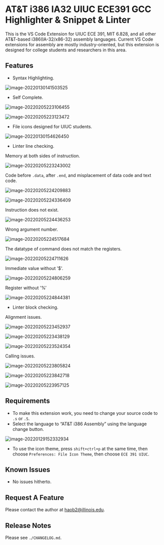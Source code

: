 # AT&T i386 IA32 UIUC ECE391 GCC Highlighter & Snippet & Linter

This is the VS Code Extension for UIUC ECE 391, MIT 6.828, and all other AT&T-based i386(IA-32/x86-32) assembly languages. Current VS Code extensions for assembly are mostly industry-oriented, but this extension is designed for college students and researchers in this area.

## Features

-   Syntax Highlighting.

![image-20220130141503525](https://jacklovespictures.oss-cn-beijing.aliyuncs.com/2022-01-30-201504.png)

-   Self Complete.

![image-20220205223106455](http://jacklovespictures.oss-cn-beijing.aliyuncs.com/2022-02-06-043106.png)

![image-20220205223123472](http://jacklovespictures.oss-cn-beijing.aliyuncs.com/2022-02-06-043123.png)

-   File icons designed for UIUC students.

![image-20220130154626450](https://jacklovespictures.oss-cn-beijing.aliyuncs.com/2022-01-30-214627.png)

-   Linter line checking.

Memory at both sides of instruction.

![image-20220205223243002](http://jacklovespictures.oss-cn-beijing.aliyuncs.com/2022-02-06-043243.png)

Code before `.data`, after `.end`, and misplacement of data code and text code.

![image-20220205224209883](http://jacklovespictures.oss-cn-beijing.aliyuncs.com/2022-02-06-044210.png)

![image-20220205224336409](http://jacklovespictures.oss-cn-beijing.aliyuncs.com/2022-02-06-044336.png)

Instruction does not exist.

![image-20220205224436253](http://jacklovespictures.oss-cn-beijing.aliyuncs.com/2022-02-06-044437.png)

Wrong argument number.

![image-20220205224517684](http://jacklovespictures.oss-cn-beijing.aliyuncs.com/2022-02-06-044518.png)

The datatype of command does not match the registers.

![image-20220205224711626](http://jacklovespictures.oss-cn-beijing.aliyuncs.com/2022-02-06-044712.png)

Immediate value without '$'.

![image-20220205224806259](http://jacklovespictures.oss-cn-beijing.aliyuncs.com/2022-02-06-044806.png)

Register without '%’

![image-20220205224844381](http://jacklovespictures.oss-cn-beijing.aliyuncs.com/2022-02-06-044844.png)

-   Linter block checking.

Alignment issues.

![image-20220205223452937](http://jacklovespictures.oss-cn-beijing.aliyuncs.com/2022-02-06-043453.png)

![image-20220205223438129](http://jacklovespictures.oss-cn-beijing.aliyuncs.com/2022-02-06-043438.png)

![image-20220205223524354](http://jacklovespictures.oss-cn-beijing.aliyuncs.com/2022-02-06-043525.png)

Calling issues.

![image-20220205223805824](http://jacklovespictures.oss-cn-beijing.aliyuncs.com/2022-02-06-043806.png)

![image-20220205223842718](http://jacklovespictures.oss-cn-beijing.aliyuncs.com/2022-02-06-043843.png)

![image-20220205223957125](http://jacklovespictures.oss-cn-beijing.aliyuncs.com/2022-02-06-043957.png)

## Requirements

-   To make this extension work, you need to change your source code to `.s` or `.S`.
-   Select the language to “AT&T i386 Assembly” using the language change button.

![image-20220129152332934](https://jacklovespictures.oss-cn-beijing.aliyuncs.com/2022-01-29-212333.png)

-   To use the icon theme, press `shift+ctrl+p` at the same time, then choose `Preferences: File Icon Theme`, then choose `ECE 391 UIUC`.



## Known Issues

-   No issues hitherto.

## Request A Feature

Please contact the author at [haob2@illinois.edu](mailto:haob2@illinois.edu).

## Release Notes

Please see `./CHANGELOG.md`.
